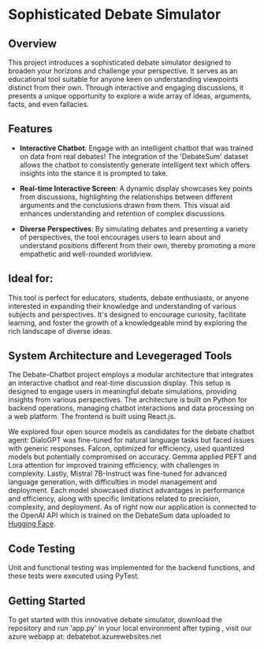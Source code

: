 # Sophisticated Debate Simulator

## Overview

This project introduces a sophisticated debate simulator designed to broaden your horizons and challenge your perspective. It serves as an educational tool suitable for anyone keen on understanding viewpoints distinct from their own. Through interactive and engaging discussions, it presents a unique opportunity to explore a wide array of ideas, arguments, facts, and even fallacies.

## Features

- **Interactive Chatbot**: Engage with an intelligent chatbot that was trained on data from real debates! The integration of the 'DebateSum' dataset allows the chatbot to consistently generate intelligent text which offers insights into the stance it is prompted to take. 

- **Real-time Interactive Screen**: A dynamic display showcases key points from discussions, highlighting the relationships between different arguments and the conclusions drawn from them. This visual aid enhances understanding and retention of complex discussions.

- **Diverse Perspectives**: By simulating debates and presenting a variety of perspectives, the tool encourages users to learn about and understand positions different from their own, thereby promoting a more empathetic and well-rounded worldview.

## Ideal for:

This tool is perfect for educators, students, debate enthusiasts, or anyone interested in expanding their knowledge and understanding of various subjects and perspectives. It's designed to encourage curiosity, facilitate learning, and foster the growth of a knowledgeable mind by exploring the rich landscape of diverse ideas.

## System Architecture and Levegeraged Tools 

The Debate-Chatbot project employs a modular architecture that integrates an interactive chatbot and real-time discussion display. This setup is designed to engage users in meaningful debate simulations, providing insights from various perspectives. The architecture is built on Python for backend operations, managing chatbot interactions and data processing on a web platform. The frontend is built using React.js.  

We explored four open source models as candidates for the debate chatbot agent: DialoGPT was fine-tuned for natural language tasks but faced issues with generic responses. Falcon, optimized for efficiency, used quantized models but potentially compromised on accuracy. Gemma applied PEFT and Lora attention for improved training efficiency, with challenges in complexity. Lastly, Mistral 7B-Instruct was fine-tuned for advanced language generation, with difficulties in model management and deployment. Each model showcased distinct advantages in performance and efficiency, along with specific limitations related to precision, complexity, and deployment. As of right now our application is connected to the OpenAI API which is trained on the DebateSum data uploaded to [Hugging Face](https://huggingface.co/asaurasieu/debatebot/tree/main). 
 
## Code Testing

Unit and functional testing was implemented for the backend functions, and these tests were executed using PyTest. 
## Getting Started

To get started with this innovative debate simulator, download the repository and run 'app.py' in your local environment after typing , visit our azure webapp at: debatebot.azurewebsites.net 




